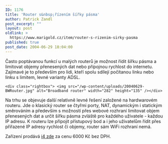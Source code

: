 ```yaml
---
ID: 1176
title: 'Router s&nbsp;řízením šířky pásma'
author: Patrick Zandl
post_excerpt: ""
layout: post
oldlink: >
  https://www.marigold.cz/item/router-s-rizenim-sirky-pasma
published: true
post_date: 2004-06-29 18:04:00
---
```

<p>
Často poptávanou funkcí u malých routerů je možnost řídit šířku pásma a limitovat objemy přenesených dat nebo přípojnou rychlost do internetu. Zajímavé je to především pro lidi, kteří spolu sdílejí počítanou linku nebo linku s limitem, levné varianty ADSL. </p>

	<div class="rightbox"> <img src="/wp-content/uploads/20040629-BWRouter.jpg" alt="Broadband router" width="282" height="135" /></div>
<p>
Na trhu se objevuje další relativně levné řešení založené na hardwarovém routeru. Jde o klasický router se čtyřmi porty, NAT, dynamickým i statickým směrováním a především s možností přes webové rozhraní limitovat objem přenesených dat a určit šířku pásma zvláště pro každého uživatele - každou IP adresu. K routeru lze připojit přístupový bod a i jeho uživatelům řídit přes přiřazené IP adresy rychlost či objemy, router sám WiFi rozhraní nemá.</p>
<p>
Zařízení prodává <a href="http://www.i4shop.net/cz/iObchod/WebInfo.asp?idprod=bwrouter">i4 zde</a> za cenu 6000 Kč bez DPH.</p>
